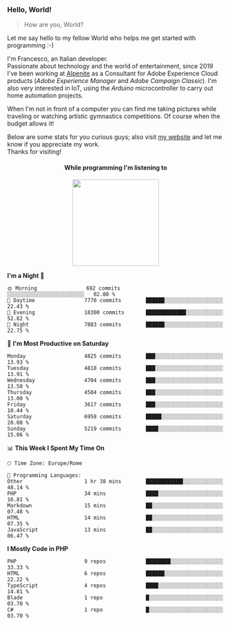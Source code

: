 ### Hello, World!

> How are you, World?

Let me say hello to my fellow World who helps me get started with programming :-)

I'm Francesco, an Italian developer.  
Passionate about technology and the world of entertainment, since 2019 I've been working at [Alpenite](https://www.alpenite.com) as a Consultant for Adobe Experience Cloud products (*Adobe Experience Manager* and *Adobe Campaign Classic*). I'm also very interested in IoT, using the *Arduino* microcontroller to carry out home automation projects.

When I'm not in front of a computer you can find me taking pictures while traveling or watching artistic gymnastics competitions. Of course when the budget allows it!

Below are some stats for you curious guys; also visit [my website](https://www.francescorega.eu) and let me know if you appreciate my work.  
Thanks for visiting!

<div align="center">
  <h4>While programming I'm listening to</h4>
  <a href="https://apps.francescorega.eu/now-playing/11147232609" target="_blank"><img src="https://apps.francescorega.eu/now-playing/11147232609" width="200"></a>
</div>

<!--START_SECTION:waka-->
**I'm a Night 🦉** 

```text
🌞 Morning                692 commits         ░░░░░░░░░░░░░░░░░░░░░░░░░   02.00 % 
🌆 Daytime                7770 commits        ██████░░░░░░░░░░░░░░░░░░░   22.43 % 
🌃 Evening                18300 commits       █████████████░░░░░░░░░░░░   52.82 % 
🌙 Night                  7883 commits        ██████░░░░░░░░░░░░░░░░░░░   22.75 % 
```
📅 **I'm Most Productive on Saturday** 

```text
Monday                   4825 commits        ███░░░░░░░░░░░░░░░░░░░░░░   13.93 % 
Tuesday                  4818 commits        ███░░░░░░░░░░░░░░░░░░░░░░   13.91 % 
Wednesday                4704 commits        ███░░░░░░░░░░░░░░░░░░░░░░   13.58 % 
Thursday                 4504 commits        ███░░░░░░░░░░░░░░░░░░░░░░   13.00 % 
Friday                   3617 commits        ███░░░░░░░░░░░░░░░░░░░░░░   10.44 % 
Saturday                 6958 commits        █████░░░░░░░░░░░░░░░░░░░░   20.08 % 
Sunday                   5219 commits        ████░░░░░░░░░░░░░░░░░░░░░   15.06 % 
```


📊 **This Week I Spent My Time On** 

```text
🕑︎ Time Zone: Europe/Rome

💬 Programming Languages: 
Other                    1 hr 38 mins        ████████████░░░░░░░░░░░░░   48.14 % 
PHP                      34 mins             ████░░░░░░░░░░░░░░░░░░░░░   16.81 % 
Markdown                 15 mins             ██░░░░░░░░░░░░░░░░░░░░░░░   07.48 % 
HTML                     14 mins             ██░░░░░░░░░░░░░░░░░░░░░░░   07.35 % 
JavaScript               13 mins             ██░░░░░░░░░░░░░░░░░░░░░░░   06.47 % 
```

**I Mostly Code in PHP** 

```text
PHP                      9 repos             ████████░░░░░░░░░░░░░░░░░   33.33 % 
HTML                     6 repos             ██████░░░░░░░░░░░░░░░░░░░   22.22 % 
TypeScript               4 repos             ████░░░░░░░░░░░░░░░░░░░░░   14.81 % 
Blade                    1 repo              █░░░░░░░░░░░░░░░░░░░░░░░░   03.70 % 
C#                       1 repo              █░░░░░░░░░░░░░░░░░░░░░░░░   03.70 % 
```




<!--END_SECTION:waka-->
